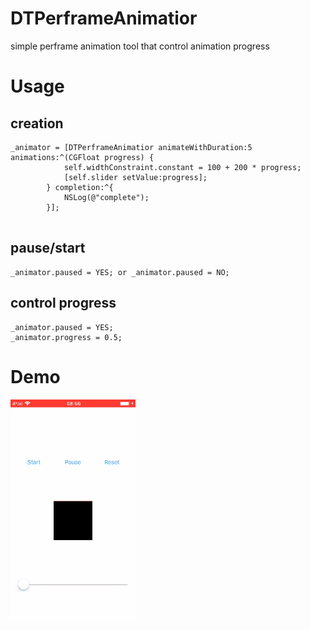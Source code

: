 # DTPerframeAnimatior
simple perframe animation tool that control animation progress

# Usage

## creation
```
_animator = [DTPerframeAnimatior animateWithDuration:5 animations:^(CGFloat progress) {
            self.widthConstraint.constant = 100 + 200 * progress;
            [self.slider setValue:progress];
        } completion:^{
            NSLog(@"complete");
        }];        
        
```
## pause/start

```
_animator.paused = YES; or _animator.paused = NO;
```

## control progress

```
_animator.paused = YES;
_animator.progress = 0.5;
```


# Demo
![ScreenRecord](https://github.com/NicolasKim/DTPerframeAnimatior/blob/master/1555462981382.gif)

